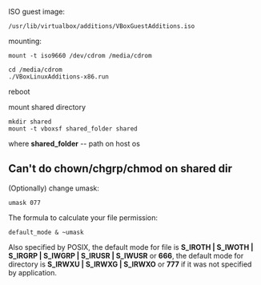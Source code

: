 
ISO guest image:

```
/usr/lib/virtualbox/additions/VBoxGuestAdditions.iso
```

mounting: 

```
mount -t iso9660 /dev/cdrom /media/cdrom
```

```
cd /media/cdrom
./VBoxLinuxAdditions-x86.run
```

reboot

mount shared directory

```
mkdir shared
mount -t vboxsf shared_folder shared
```

where **shared_folder** -- path on host os

## Can't do chown/chgrp/chmod on shared dir

(Optionally) change umask:

```
umask 077
```

The formula to calculate your file permission:

```
default_mode & ~umask
```

Also specified by POSIX, the default mode for file is **S_IROTH | 
S_IWOTH | S_IRGRP | S_IWGRP | S_IRUSR | S_IWUSR** or **666**, the 
default mode for directory is **S_IRWXU | S_IRWXG | S_IRWXO** or 
**777** if it was not specified by application.






